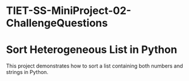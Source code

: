 # TIET-SS-MiniProject-02-ChallengeQuestions
# Sort Heterogeneous List in Python

This project demonstrates how to sort a list containing both numbers and strings in Python.
